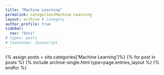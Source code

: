 ```yaml
---
title: "Machine Learning"
permalink: categories/Machine Learning
layout: archive # category
author_profile: true
sidebar:
  nav: "docs"
# types: posts
# taxononmy: Javascript
---
```


{% assign posts = site.categories['Machine Learning']%}
{% for post in posts %}
  {% include archive-single.html type=page.entries_layout %}
{% endfor %}

